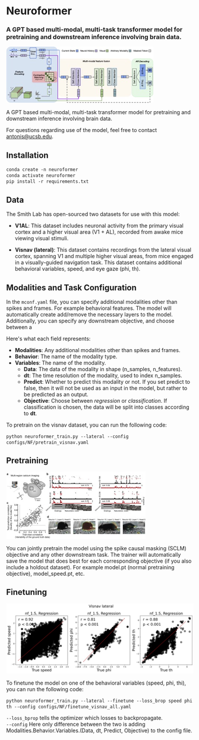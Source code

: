 # Neuroformer

### A GPT based multi-modal, multi-task transformer model for pretraining and downstream inference involving brain data.

![Model Architecture](images/model_arch_2_5.jpg)

A GPT based multi-modal, multi-task transformer model for pretraining and downstream inference involving brain data.

For questions regarding use of the model, feel free to contact antonis@ucsb.edu.

## Installation

```
conda create -n neuroformer
conda activate neuroformer
pip install -r requirements.txt
```

## Data

The Smith Lab has open-sourced two datasets for use with this model:

- **V1AL**: This dataset includes neuronal activity from the primary visual cortex and a higher visual area (V1 + AL), recorded from awake mice viewing visual stimuli.

- **Visnav (lateral)**: This dataset contains recordings from the lateral visual cortex, spanning V1 and multiple higher visual areas, from mice engaged in a visually-guided navigation task. This dataset contains additional behavioral variables, speed, and eye gaze (phi, th).

## Modalities and Task Configuration

In the `mconf.yaml` file, you can specify additional modalities other than spikes and frames. For example behavioral features. The model will automatically create add/remove the necessary layers to the model. Additionally, you can specify any downstream objective, and choose between a 

Here's what each field represents:

- **Modalities**: Any additional modalities other than spikes and frames.
- **Behavior**: The name of the modality type.
- **Variables**: The name of the modality.
  - **Data**: The data of the modality in shape (n_samples, n_features).
  - **dt**: The time resolution of the modality, used to index n_samples.
  - **Predict**: Whether to predict this modality or not. If you set predict to false, then it will not be used as an input in the model, but rather to be predicted as an output.
  - **Objective**: Choose between *regression* or *classification*. If classification is chosen, the data will be split into classes according to **dt**.

To pretrain on the visnav dataset, you can run the following code:
```
python neuroformer_train.py --lateral --config configs/NF/pretrain_visnav.yaml
``` 


## Pretraining

![real_data](images/real_data_v2.jpg)

You can jointly pretrain the model using the spike causal masking (SCLM) objective and any other downstream task. The trainer will automatically save the model that does best for each corresponding objective (if you also include a holdout dataset). For example model.pt (normal pretraining objective), model_speed.pt, etc.


## Finetuning

![finetuning](images/regression_2.jpg)


To finetune the model on one of the behavioral variables (speed, phi, thi), you can run the following code:
```
python neuroformer_train.py --lateral --finetune --loss_brop speed phi th --config configs/NF/finetune_visnav_all.yaml
```
`--loss_bprop` tells the optimizer which losses to backpropagate.  
`--config` Here only difference between the two is adding Modalities.Behavior.Variables.(Data, dt, Predict, Objective) to the config file.



